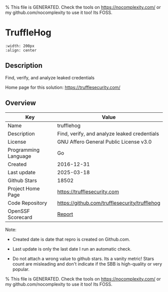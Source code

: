 
% This file is GENERATED. Check the tools on https://nocomplexity.com/ or my github.com/nocomplexity to use it too! Its FOSS. 

# TruffleHog


```{image} https://camo.githubusercontent.com/67412223ce941f2c8ffb8ff9b101cc0258ce1b3e1b8a62beb2da4318163c61b1/68747470733a2f2f73746f726167652e676f6f676c65617069732e636f6d2f74727566666c65686f672d7374617469632d736f75726365732f706978656c5f7069672e706e67 
:width: 200px 
:align: center 
```

## Description 

Find, verify, and analyze leaked credentials 

Home page for this solution: https://trufflesecurity.com/ 

## Overview 

| Key | Value |
| --- | --- |
| Name | trufflehog |
| Description | Find, verify, and analyze leaked credentials |
| License | GNU Affero General Public License v3.0 |
| Programming Language | Go |
| Created | 2016-12-31 |
| Last update | 2025-03-18 |
| Github Stars | 18502 |
| Project Home Page | https://trufflesecurity.com |
| Code Repository | https://github.com/trufflesecurity/trufflehog |
| OpenSSF Scorecard | [Report](https://securityscorecards.dev/viewer/?uri=github.com/trufflesecurity/trufflehog) |

Note:
 - Created date is date that repro is created on Github.com. 

- Last update is only the last date I run an automatic check. 

- Do not attach a wrong value to github stars. Its a vanity metric! Stars count are misleading and 
don't indicate if the SBB is high-quality or very popular.

% This file is GENERATED. Check the tools on https://nocomplexity.com/ or my github.com/nocomplexity to use it too! Its FOSS. 

